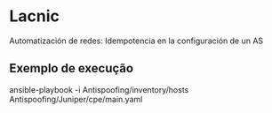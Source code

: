 # Lacnic
Automatización de redes: Idempotencia en la configuración de un AS

## Exemplo de execução
ansible-playbook -i Antispoofing/inventory/hosts Antispoofing/Juniper/cpe/main.yaml
